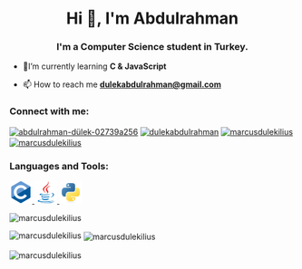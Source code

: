 <h1 align="center">Hi 👋, I'm Abdulrahman</h1>
<h3 align="center">I'm a Computer Science student in Turkey.</h3>
<img align="right" alt=""Coding" width="390" src="https://camo.githubusercontent.com/cae12fddd9d6982901d82580bdf321d81fb299141098ca1c2d4891870827bf17/68747470733a2f2f6d69726f2e6d656469756d2e636f6d2f6d61782f313336302f302a37513379765349765f7430696f4a2d5a2e676966" >

- 🌱I’m currently learning **C & JavaScript**

- 📫 How to reach me **dulekabdulrahman@gmail.com**

<h3 align="left">Connect with me:</h3>
<p align="left">
<a href="https://www.linkedin.com/in/dulekabdulrahman" target="blank"><img align="center" src="https://raw.githubusercontent.com/rahuldkjain/github-profile-readme-generator/master/src/images/icons/Social/linked-in-alt.svg" alt="abdulrahman-dülek-02739a256" height="30" width="40" /></a>
<a href="https://www.hackerrank.com/dulekabdulrahman" target="blank"><img align="center" src="https://raw.githubusercontent.com/rahuldkjain/github-profile-readme-generator/master/src/images/icons/Social/hackerrank.svg" alt="dulekabdulrahman" height="30" width="40" /></a>
<a href="https://leetcode.com/marcusdulekilius/" target="blank"><img align="center" src="https://raw.githubusercontent.com/rahuldkjain/github-profile-readme-generator/master/src/images/icons/Social/leet-code.svg" alt="marcusdulekilius" height="30" width="40" /></a>
<a href="https://instagram.com/marcusdulekilius" target="blank"><img align="center" src="https://raw.githubusercontent.com/rahuldkjain/github-profile-readme-generator/master/src/images/icons/Social/instagram.svg" alt="marcusdulekilius" height="30" width="40" /></a>
</p>
<h3 align="left">Languages and Tools:</h3>
<p align="left"> <a href="https://www.cprogramming.com/" target="_blank" rel="noreferrer"> <img src="https://raw.githubusercontent.com/devicons/devicon/master/icons/c/c-original.svg" alt="c" width="40" height="40"/> </a> <a href="https://developer.mozilla.org/en-US/docs/Web/JavaScript" target="_blank" rel="noreferrer"> <img src="https://raw.githubusercontent.com/devicons/devicon/master/icons/java/java-original.svg" alt="java" width="40" height="40"/> </a> <a href="https://www.python.org" target="_blank" rel="noreferrer"> <img src="https://raw.githubusercontent.com/devicons/devicon/master/icons/python/python-original.svg" alt="python" width="40" height="40"/> </a> </p>
<p align="left"> <img src="https://komarev.com/ghpvc/?username=marcusdulekilius&label=Profile%20views&color=0e75b6&style=flat" alt="marcusdulekilius" /> </p>
<p><img align="left" src="https://github-readme-stats.vercel.app/api/top-langs?username=marcusdulekilius&show_icons=true&theme=highcontrast&bg_color=000000&locale=en&layout=compact" alt="marcusdulekilius" /></p>

<p>&nbsp;<img align="center" src="https://github-readme-stats.vercel.app/api?username=marcusdulekilius&show_icons=true&theme=highcontrast&bg_color=050505&locale=en" alt="marcusdulekilius" /></p>

<p><img align="center" src="https://github-readme-streak-stats.herokuapp.com/?user=marcusdulekilius&theme=highcontrast" alt="marcusdulekilius" /></p>

